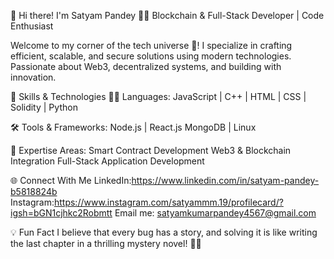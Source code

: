 
👋 Hi there! I'm Satyam Pandey 👨‍💻
Blockchain & Full-Stack Developer | Code Enthusiast

Welcome to my corner of the tech universe 🌌! I specialize in crafting efficient, scalable, and secure solutions using modern technologies. Passionate about Web3, decentralized systems, and building with innovation.



🚀 Skills & Technologies
👨‍💻 Languages:
JavaScript | C++ | HTML | CSS | Solidity | Python

🛠️ Tools & Frameworks:
Node.js | React.js
MongoDB | Linux

🌟 Expertise Areas:
Smart Contract Development
Web3 & Blockchain Integration
Full-Stack Application Development

🌐 Connect With Me
LinkedIn:https://www.linkedin.com/in/satyam-pandey-b5818824b
Instagram:https://www.instagram.com/satyammm.19/profilecard/?igsh=bGN1cjhkc2Robmtt
Email me: satyamkumarpandey4567@gmail.com


💡 Fun Fact
I believe that every bug has a story, and solving it is like writing the last chapter in a thrilling mystery novel! 🕵️‍♂️

